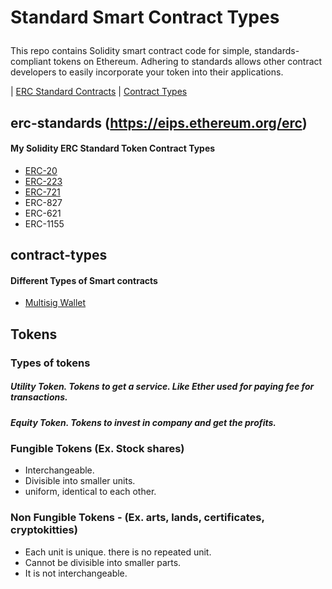 
# Standard Smart Contract Types</p>
This repo contains Solidity smart contract code for simple, standards-compliant tokens on Ethereum. Adhering to standards allows other contract developers to easily incorporate your token into their applications.

| [ERC Standard Contracts](#erc-standards) | [Contract Types](#contract-types) 


## erc-standards (https://eips.ethereum.org/erc)

#### My Solidity ERC Standard Token Contract Types 
- [ERC-20](https://github.com/mankenavenkatesh/Standard-Smart-Contracts/tree/master/ERC-20)
- [ERC-223](https://github.com/mankenavenkatesh/Standard-Smart-Contracts/tree/master/ERC-223)
- [ERC-721](https://github.com/mankenavenkatesh/My-Smart-Contracts/tree/master/Standard-Contract-Types/ERC-721)
- ERC-827
- ERC-621
- ERC-1155 



## contract-types

#### Different Types of Smart contracts
- [Multisig Wallet](https://github.com/mankenavenkatesh/My-Smart-Contracts/tree/master/Standard-Contract-Types/Multisig-Wallet)

## Tokens

### Types of tokens

##### Utility Token. Tokens to get a service. Like Ether used for paying fee for transactions. 
##### Equity Token. Tokens to invest in company and get the profits.

### Fungible Tokens (Ex. Stock shares) 
 - Interchangeable.
 - Divisible into smaller units.
 - uniform, identical to each other.
### Non Fungible Tokens - (Ex. arts, lands, certificates, cryptokitties)
 - Each unit is unique. there is no repeated unit. 
 - Cannot be divisible into smaller parts.
 - It is not interchangeable.

